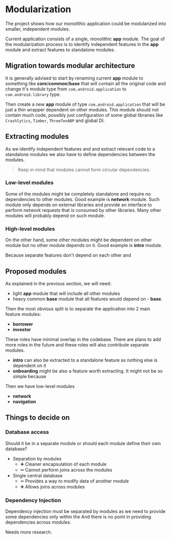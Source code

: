 # Modularization

The project shows how our monolithic application could be modularized into smaller, independent 
modules.

Current application consists of a single, monolithic **app** module. The goal of the modularization
process is to identify independent features in the **app** module and extract features to standalone 
modules.                                               

## Migration towards modular architecture

It is generally advised to start by renaming current **app** module to something like 
**core**/**common**/**base** that will contain all the original code and change it's module type 
from `com.android.application` to `com.android.library` type. 

Then create a new **app** module of type `com.android.application` that will be just a thin wrapper
dependent on other modules. This module should not contain much code, possibly just configuration of
some global libraries like `Crashlytics`, `Timber`, `ThreeTenABP` and global DI. 
 
## Extracting modules

As we identify independent features and and extract relevant code to a standalone modules we also 
have to define dependencies between the modules. 

>Keep in mind that modules cannot form circular dependencies.

### Low-level modules
Some of the modules might be completely standalone and require no dependencies to other modules.
Good example is **network** module. Such module only depends on external libraries and provide
an interface to perform network requests that is consumed by other libraries. Many other modules 
will probably depend on such module.

### High-level modules
On the other hand, some other modules might be dependent on other module but no other module 
depends on it. Good example is **intro** module. 

Because separate features don't depend on each other and

## Proposed modules

As explained in the previous section, we will need:
- light **app** module that will include all other modules
- heavy common **base** module that all features would depend on - **base**.

Then the most obvious split is to separate the application into 2 main feature modules:
- **borrower**
- **investor**

These roles have minimal overlap in the codebase. There are plans to add more roles in the future 
and these roles will also contribute separate modules.

- **intro** can also be extracted to a standalone feature as nothing else is dependent on it
- **onboarding** might be also a feature worth extracting. It might not be so simple because

Then we have low-level modules
- **network**
- **navigation**


## Things to decide on

### Database access

Should it be in a separate module or should each module define their own database?
- Separation by modules 
  - ➕ Cleaner encapsulation of each module
  - ➖ Cannot perform joins across the modules
- Single central database
  - ➖ Provides a way to modify data of another module
  - ➕ Allows joins across modules
   
### Dependency Injection

Dependency injection must be separated by modules as we need to provide some dependencies 
only within the 
And there is no point in providing dependencies across modules.

Needs more research. 

